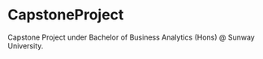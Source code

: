 # CapstoneProject
Capstone Project under Bachelor of Business Analytics (Hons) @ Sunway University.
